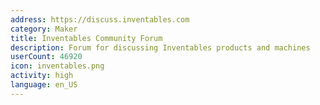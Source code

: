```yaml
---
address: https://discuss.inventables.com
category: Maker
title: Inventables Community Forum
description: Forum for discussing Inventables products and machines
userCount: 46920
icon: inventables.png
activity: high
language: en_US
---
```

